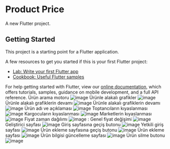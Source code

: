 # Product Price

A new Flutter project.

## Getting Started

This project is a starting point for a Flutter application.

A few resources to get you started if this is your first Flutter project:

- [Lab: Write your first Flutter app](https://flutter.dev/docs/get-started/codelab)
- [Cookbook: Useful Flutter samples](https://flutter.dev/docs/cookbook)

For help getting started with Flutter, view our
[online documentation](https://flutter.dev/docs), which offers tutorials,
samples, guidance on mobile development, and a full API reference.
Ürün arama motoru
![image](https://user-images.githubusercontent.com/65676107/213800202-7b6d19c6-d5a7-4fb8-b949-593a9081ae5b.png)
Ürünle alakalı grafikler
![image](https://user-images.githubusercontent.com/65676107/213800237-e25f78de-0350-4ef1-81a0-59e2e0fce84c.png)
Ürünle alakalı grafiklerin devamı
![image](https://user-images.githubusercontent.com/65676107/213800270-e6347108-c691-499f-811b-adaca683395e.png)
Ürünle alakalı grafiklerin devamı
![image](https://user-images.githubusercontent.com/65676107/213800284-4421a095-31c9-4743-b66f-685e6ecc1050.png)
 Ürün adı ve açıklaması
![image](https://user-images.githubusercontent.com/65676107/213800329-1b700059-1a9c-4dfd-8516-78be91e7419b.png)
Toptancıların kıyaslanması
![image](https://user-images.githubusercontent.com/65676107/213800346-4224b2e0-d1cc-4a13-a7e4-14f1716342d9.png)
Kargocuların kıyaslanması
![image](https://user-images.githubusercontent.com/65676107/213800365-1943f717-3f67-48b0-a9e6-35be69cdf9b0.png)
Marketlerin kıyaslanması
![image](https://user-images.githubusercontent.com/65676107/213800380-58a2a2f1-9ef3-4bf4-ad05-8929f4ff3962.png)
Fiyat  zaman dağılımı
![image](https://user-images.githubusercontent.com/65676107/213800395-f1fa7544-0a12-4274-8e2f-8fc1d59736d3.png)
:  Genel fiyat değişimi
![image](https://user-images.githubusercontent.com/65676107/213800411-85996a22-f11c-4cba-9a62-a1c009c6a1ed.png)
Geliştirici sayfası
![image](https://user-images.githubusercontent.com/65676107/213800442-7a70941a-2120-4490-a548-ba34090e5022.png)
Giriş sayfasına geçiş butonu
![image](https://user-images.githubusercontent.com/65676107/213800801-3ff2b6e5-f97d-4e8b-9d06-6a2f935f221b.png)
Yetkili giriş sayfası
![image](https://user-images.githubusercontent.com/65676107/213800842-34f34539-4ec4-4e95-b827-008bd65f7858.png)
Ürün ekleme sayfasına geçiş butonu
![image](https://user-images.githubusercontent.com/65676107/213800879-07b2da0e-3840-4190-b5a3-bce8fac843fd.png)
Ürün ekleme sayfası
![image](https://user-images.githubusercontent.com/65676107/213800904-3534a9fa-0664-46a1-b1cc-ca9b5086532b.png)
Ürün bilgisi güncelleme sayfası
![image](https://user-images.githubusercontent.com/65676107/213800941-58b5523f-14dc-4453-94e9-098afa716d8f.png)
Ürün silme butonu
![image](https://user-images.githubusercontent.com/65676107/213800966-b44ab52c-103a-43a4-a79f-e68aa27a1f15.png)

